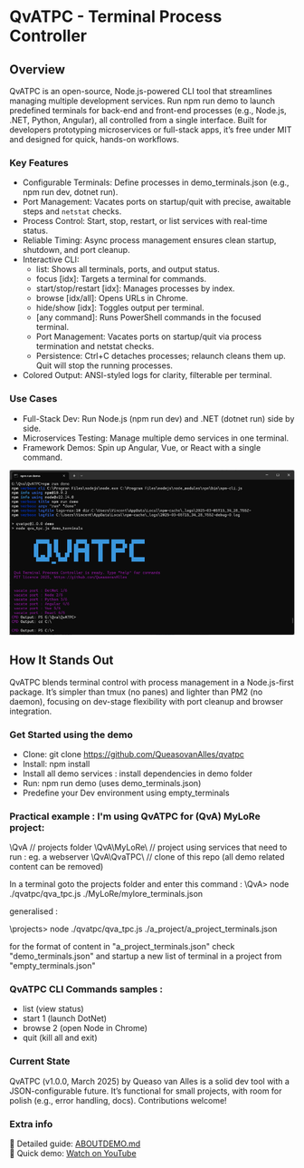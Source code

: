 # QvATPC - Terminal Process Controller


## Overview
QvATPC is an open-source, Node.js-powered CLI tool that streamlines managing multiple development services. Run npm run demo to launch predefined terminals for back-end and front-end processes (e.g., Node.js, .NET, Python, Angular), all controlled from a single interface. Built for developers prototyping microservices or full-stack apps, it’s free under MIT and designed for quick, hands-on workflows.



### Key Features
- Configurable Terminals: Define processes in demo_terminals.json (e.g., npm run dev, dotnet run).
- Port Management: Vacates ports on startup/quit with precise, awaitable steps and `netstat` checks.
- Process Control: Start, stop, restart, or list services with real-time status.
- Reliable Timing:  Async process management ensures clean startup, shutdown, and port cleanup.
- Interactive CLI: 
	+ list: Shows all terminals, ports, and output status.
	+ focus [idx]: Targets a terminal for commands.
    + start/stop/restart [idx]: Manages processes by index.
	+ browse [idx/all]: Opens URLs in Chrome.
	+ hide/show [idx]: Toggles output per terminal.
	+ [any command]: Runs PowerShell commands in the focused terminal.
	+ Port Management: Vacates ports on startup/quit via process termination and netstat checks.
	+ Persistence: Ctrl+C detaches processes; relaunch cleans them up. Quit will stop the running processes.
- Colored Output: ANSI-styled logs for clarity, filterable per terminal.


### Use Cases
- Full-Stack Dev: Run Node.js (npm run dev) and .NET (dotnet run) side by side.
- Microservices Testing: Manage multiple demo services in one terminal.
- Framework Demos: Spin up Angular, Vue, or React with a single command.

![screenshot](/qva_tpc.png)


## How It Stands Out
QvATPC blends terminal control with process management in a Node.js-first package. It’s simpler than tmux (no panes) and lighter than PM2 (no daemon), focusing on dev-stage flexibility with port cleanup and browser integration.

### Get Started using the demo
- Clone: git clone https://github.com/QueasovanAlles/qvatpc
- Install: npm install
- Install all demo services : install dependencies in demo folder
- Run: npm run demo (uses demo_terminals.json)
- Predefine your Dev environment using empty_terminals

### Practical example : I'm using QvATPC for (QvA) MyLoRe project:

\QvA			// projects folder
\QvA\MyLoRe\		// project using services that need to run : eg. a webserver
\QvA\QvaTPC\ 		// clone of this repo (all demo related content can be removed)

In a terminal goto the projects folder and enter this command :
\QvA> node ./qvatpc/qva_tpc.js ./MyLoRe/mylore_terminals.json

generalised : 

\projects> node ./qvatpc/qva_tpc.js ./a_project/a_project_terminals.json

for the format of content in "a_project_terminals.json" check "demo_terminals.json" and startup a new list of terminal in a project from "empty_terminals.json"


### QvATPC CLI Commands samples :
- list (view status)
- start 1 (launch DotNet)
- browse 2 (open Node in Chrome)
- quit (kill all and exit)

### Current State
QvATPC (v1.0.0, March 2025) by Queaso van Alles is a solid dev tool with a JSON-configurable future. It’s functional for small projects, with room for polish (e.g., error handling, docs). Contributions welcome!

### Extra info
📖 Detailed guide: [ABOUTDEMO.md](ABOUTDEMO.md)  
🎥 Quick demo: [Watch on YouTube](https://youtu.be/oTCihdmS0mU)

